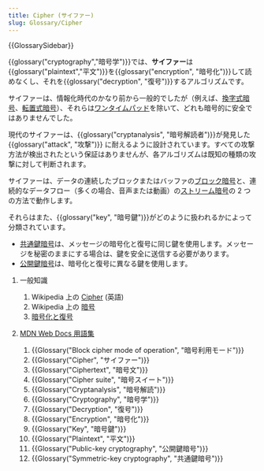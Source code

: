 ```yaml
---
title: Cipher (サイファー)
slug: Glossary/Cipher
---
```


{{GlossarySidebar}}

{{glossary("cryptography","暗号学")}}では、**サイファー**は{{glossary("plaintext","平文")}}を{{glossary("encryption", "暗号化")}}して読めなくし、それを{{glossary("decryption", "復号")}}するアルゴリズムです。

サイファーは、情報化時代のかなり前から一般的でしたが（例えば、[換字式暗号](https://ja.wikipedia.org/wiki/換字式暗号)、[転置式暗号](https://ja.wikipedia.org/wiki/転置式暗号)）、それらは[ワンタイムパッド](https://ja.wikipedia.org/wiki/ワンタイムパッド)を除いて、どれも暗号的に安全ではありませんでした。

現代のサイファーは、{{glossary("cryptanalysis", "暗号解読者")}}が発見した{{glossary("attack", "攻撃")}} に耐えるように設計されています。すべての攻撃方法が検出されたという保証はありませんが、各アルゴリズムは既知の種類の攻撃に対して判断されます。

サイファーは、データの連続したブロックまたはバッファの[ブロック暗号](https://ja.wikipedia.org/wiki/ブロック暗号)と、連続的なデータフロー（多くの場合、音声または動画）の[ストリーム暗号](https://ja.wikipedia.org/wiki/ストリーム暗号)の 2 つの方法で動作します。

それらはまた、{{glossary("key", "暗号鍵")}}がどのように扱われるかによって分類されています。

- [共通鍵暗号](https://ja.wikipedia.org/wiki/共通鍵暗号)は、メッセージの暗号化と復号に同じ鍵を使用します。メッセージを秘密のままにする場合は、鍵を安全に送信する必要があります。
- [公開鍵暗号](https://ja.wikipedia.org/wiki/公開鍵暗号)は、暗号化と復号に異なる鍵を使用します。

1. 一般知識

   1. Wikipedia 上の [Cipher](https://en.wikipedia.org/wiki/Cipher) (英語)
   2. Wikipedia 上の [暗号](https://ja.wikipedia.org/wiki/暗号)
   3. [暗号化と復号](/ja/docs/Archive/Security/Encryption_and_Decryption)

2. [MDN Web Docs 用語集](/ja/docs/Glossary)

   1. {{Glossary("Block cipher mode of operation", "暗号利用モード")}}
   2. {{Glossary("Cipher", "サイファー")}}
   3. {{Glossary("Ciphertext", "暗号文")}}
   4. {{Glossary("Cipher suite", "暗号スイート")}}
   5. {{Glossary("Cryptanalysis", "暗号解読")}}
   6. {{Glossary("Cryptography", "暗号学")}}
   7. {{Glossary("Decryption", "復号")}}
   8. {{Glossary("Encryption", "暗号化")}}
   9. {{Glossary("Key", "暗号鍵")}}
   10. {{Glossary("Plaintext", "平文")}}
   11. {{Glossary("Public-key cryptography", "公開鍵暗号")}}
   12. {{Glossary("Symmetric-key cryptography", "共通鍵暗号")}}

